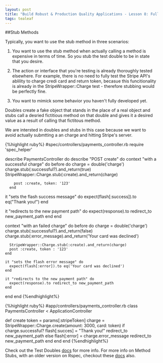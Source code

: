 ```yaml
---
layout: post
title: "Build Robust & Production Quality Applications - Lesson 8: Fully Integrated API Tests"
tags: tealeaf
---
```


##Stub Methods

Typically, you want to use the stub method in three scenarios:
1. You want to use the stub method when actually calling a method is expensive in terms of time. So you stub the test double to be in state that you desire.


2. The action or interface that you're testing is already thoroughly tested elsewhere. For example, there is no need to fully test the Stripe API's ablility to charge credi card and return token, becasue this funcitionality is already in the StripeWrapper::Charge test - therefore stubbing would be perfectly fine.

3. You want to mimick some behavior you haven't fully developed yet.


Doubles create a fake object that stands in the place of a real object and stubs call a desried fictitious method on that double and gives it a desired value as a result of calling that fictitous method.

We are intersted in doubles and stubs in this case because we want to avoid actually submtting a an charge and hitting Stripe's server.


{%highlight ruby%}
#spec/controllers/payments_controller.rb
require 'spec_helper'

describe PaymentsController do
  describe "POST create" do
    context "with a successful charge" do
      before do
        charge = double('charge')
        charge.stub(:successful?).and_return(true)
        StripeWrapper::Charge.stub(:create).and_return(charge)

        post :create, token: '123'
      end

  it "sets the flash success message" do
    expect(flash[:success]).to  eq("Thank you!")
  end

  it "redirects to the new payment path" do
    expect(response).to redirect_to new_payment_path
  end
end

  context "with an failed charge" do
    before do
      charge = double('charge')
      charge.stub(:successful?).and_return(false)
      charge.stub(:error_message).and_return('Your card was declined')

      StripeWrapper::Charge.stub(:create).and_return(charge)
      post :create, token : '123'
    end

    it "sets the flash error message" do
      expect(flash[:error]).to eq('Your card was declined')
    end

    it "redirects to the new payment path" do
      expect(response).to redirect_to new_payment_path
    end
  end
end
{%endhighlight%}

{%highlight ruby%}
#app/controllers/payments_controller.rb
class PaymentsController < ApplicationController

def create
  token = params[:stripeToken]
  charge = StripeWrapper::Charge.create(amount: 3000, card: token)
    if charge.successful?
      flash[:succes] = "Thank you!"
      redirect_to new_payment_path
  else
    flash[:error] = charge.error_message
    redirect_to new_payment_path
    end
  end
end
{%endhighlight%}

Check out the Test Doubles [docs](https://www.relishapp.com/rspec/rspec-mocks/v/3-3/docs/basics/test-doubles) for more info. For more info on Method Stubs, with an older version on Rspec, checkout these [docs](http://www.relishapp.com/rspec/rspec-mocks/v/2-13/docs/method-stubs) also.
